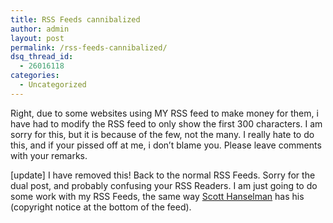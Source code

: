 ```yaml
---
title: RSS Feeds cannibalized
author: admin
layout: post
permalink: /rss-feeds-cannibalized/
dsq_thread_id:
  - 26016118
categories:
  - Uncategorized
---
```

Right, due to some websites using MY RSS feed to make money for them, i have had to modify the RSS feed to only show the first 300 characters. I am sorry for this, but it is because of the few, not the many. I really hate to do this, and if your pissed off at me, i don&#8217;t blame you. Please leave comments with your remarks.

[update] I have removed this! Back to the normal RSS Feeds. Sorry for the dual post, and probably confusing your RSS Readers. I am just going to do some work with my RSS Feeds, the same way [Scott Hanselman][1] has his (copyright notice at the bottom of the feed).</p>

 [1]: http://www.computerzen.com